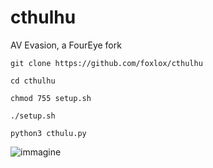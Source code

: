 # cthulhu

AV Evasion, a FourEye fork

    git clone https://github.com/foxlox/cthulhu

    cd cthulhu

    chmod 755 setup.sh

    ./setup.sh

    python3 cthulu.py
    
    
    
    
![immagine](https://user-images.githubusercontent.com/28823598/128512283-4e75f989-f5fd-4e54-b954-7741fc231add.png)
